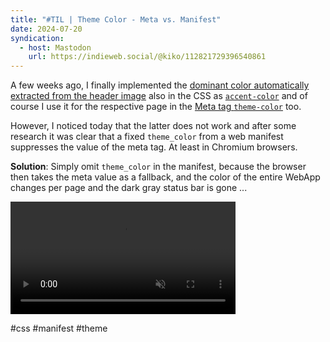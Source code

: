 ```yaml
---
title: "#TIL | Theme Color - Meta vs. Manifest"
date: 2024-07-20
syndication:
  - host: Mastodon
    url: https://indieweb.social/@kiko/112821729396540861
---
```


A few weeks ago, I finally implemented the [dominant color automatically extracted from the header image](/post/get-and-use-a-dominant-color-that-matches-the-header-image/) also in the CSS as [`accent-color`](https://developer.mozilla.org/en-US/docs/Web/CSS/accent-color) and of course I use it for the respective page in the [Meta tag `theme-color`](https://developer.mozilla.org/en-US/docs/Web/HTML/Element/meta/name/theme-color) too.

However, I noticed today that the latter does not work and after some research it was clear that a fixed `theme_color` from a web manifest suppresses the value of the meta tag. At least in Chromium browsers.

**Solution**: Simply omit `theme_color` in the manifest, because the browser then takes the meta value as a fallback, and the color of the entire WebApp changes per page and the dark gray status bar is gone ...

<video width="360px" controls autoplay muted playsinline loop>
  <source src="_attachments/Screenshot_2024-07-20_160624~2.mp4" type="video/mp4">
</video>

#css #manifest #theme